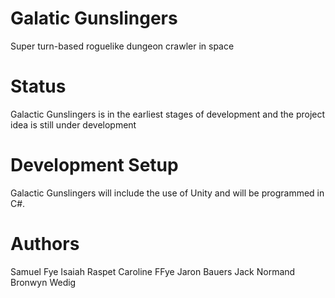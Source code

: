 # Galatic Gunslingers
Super turn-based roguelike dungeon crawler in space

# Status
Galactic Gunslingers is in the earliest stages of development and the project idea is still under development

# Development Setup
Galactic Gunslingers will include the use of Unity and will be programmed in C#.

# Authors
Samuel Fye
Isaiah Raspet
Caroline FFye
Jaron Bauers
Jack Normand
Bronwyn Wedig
